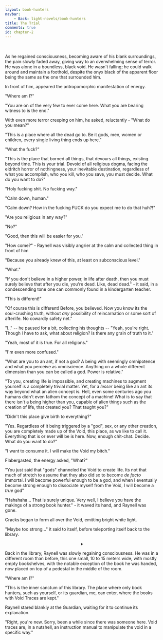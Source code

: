 ```yaml
---
layout: book-hunters
navbar:
    - Back: light-novels/book-hunters
title: The Trial
comments: true
id: chapter-2
---
```

<br>
<br>
  As he regained consciousness, becoming aware of his blank surroundings, the pain slowly faded away, giving way to
  an overwhelming sense of terror. He was alone in a boundless, black void. He wasn't falling; he could walk around and maintain a
  foothold, despite the onyx black of the apparent floor being the same as the one that surrounded him.

  In front of him, appeared the antropomorphic manifestation of energy.

  "Where am I?"

  "You are on of the very few to ever come here. What you are bearing witness to is the end."

  With even more terror creeping on him, he asked, reluctantly - "What do you mean?"

  "This is a place where all the dead go to. Be it gods, men, women or children, every single living thing ends up here."

  "What the fuck?"

  "This is the place that borned all things, that devours all things, existing beyond time. This is your trial. Devoid of all religious dogma, facing the eldritch horror
  of nothingness, your inevitable destination, regardless of what you accomplish, who you kill, who you save, you must decide. What do you want to do?"

  "Holy fucking shit. No fucking way."

  "Calm down, human."

  "Calm down? How in the fucking FUCK do you expect me to do that huh?!"

  "Are you religious in any way?"

  "No?"

  "Good, then this will be easier for you."

  "How come?" - Raynell was visibly angrier at the calm and collected thing in front of him

  "Because you already knew of this, at least on subconscious level."

  "What."

  "If you don't believe in a higher power, in life after death, then you must surely believe that after you die, you're dead. Like, dead dead." - it said, in a condescending tone one can
  commonly found in a kindergarten teacher.

  "This is different!"

  "Of course this is different! Before, you believed. Now you know its the soul-crushing truth, without *any* possibility of reincarnation or some sort of afterlife. No cowardly safety net."

  "I.." -- he paused for a bit, collecting his thoughts -- "Yeah, you're right. Though I have to ask, what about religion? Is there any grain of truth to it."

  "Yeah, most of it is true. For all religions."

  "I'm even more confused."

  "What are you to an ant, if not a god? A being with seemingly omnipotence and what you perceive as omniscience. Anything on a whole different dimension than you can be called a god. Power
  is relative."

  "To you, creating life is impossible, and creating machines to augment yourself is a completely trivial matter. Yet, for a *lesser* being like an ant its way beyond what an alien concept is.
  Hell, even some centuries ago you humans didn't even fathom the concept of a machine! What is to say that there isn't a being higher than you, capable of alien things such as the creation of
  life, that created you? That taught you?"

  "Didn't this place give birth to everything?"

  "Yes. Regardless of it being triggered by a "god", sex, or any other creation, you are completely made up of the Void, this place, as we like to call it. Everything that is or ever will be is
  here. Now, enough chit-chat. Decide. What do you want to do?"

  "I want to consume it. I will make the Void my bitch."

  Flabergasted, the energy asked, "What?"

  "You just said that "gods" channeled the Void to create life. Its not that much of stretch to assume that they also did so to become *de facto* immortal. I will become powerful enough to be a
  god, and when I eventually become strong enough to dissociate myself from the Void, I will become a *true* god"

  "Hahahaha... That is surely unique. Very well, I believe you have the makings of a strong book hunter." - it waved its hand, and Raynell was gone.

  Cracks began to form all over the Void, emitting bright white light.

  "Maybe too strong..." it said to itself, before teleporting itself back to the library.

  <center>&diams;</center>

  Back in the library, Raynell was slowly regaining consciousness. He was in a different room than before, this one small, 10 to 15 meters wide, with mostly empty bookshelves, with the notable
  exception of the book he was handed, now placed on top of a pedestal in the middle of the room.

  "Where am I?"

  "This is the inner sanctum of this library. The place where only book hunters, such as yourself, or its guardian, me, can enter, where the books with Void Traces are kept."

  Raynell stared blankly at the Guardian, waiting for it to continue its explanation.

  "Right, you're new. Sorry, been a while since there was someone here. Void traces are, in a nutshell, an instruction manual to manipulate the void in a specific way."
